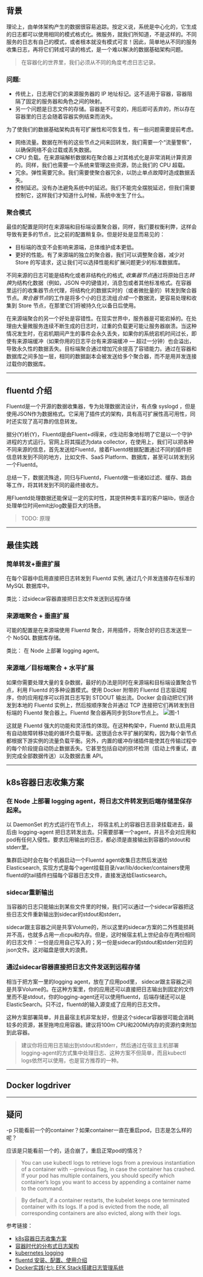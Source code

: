 ## 背景

理论上，由单体架构产生的数据很容易追踪。按定义说，系统是中心化的，它生成的日志都可以使用相同的模式格式化。微服务，就我们所知道，不是这样的。不同服务的日志有自己的模式，或者根本就没有模式可言！因此，简单地从不同的服务收集日志，再将它们转成可读的格式，是一个难以解决的数据基础架构问题。

> 在容器化的世界里，我们必须从不同的角度考虑日志记录。

### 问题:
- 传统上，日志用它们的来源服务器的 IP 地址标记。这不适用于容器，容器阻隔了固定的服务器和角色之间的映射。
- 另一个问题是日志文件的存储。容器是不可变的，用后即可丢弃的，所以存在容器里的日志会随着容器实例结束而消失。


为了使我们的数据基础架构具有可扩展性和可恢复性，有一些问题需要提前考虑。

- 网络流量。数据在所有的这些节点之间来回转发，我们需要一个“流量警察”，以确保网络不会过载或丢失数据。
- CPU 负载。在来源端解析数据和在聚合器上对其格式化是非常消耗计算资源的。同样，我们也需要一个系统来管理这些资源，防止我们的 CPU 超载。
- 冗余。弹性需要冗余。我们需要使聚合器冗余，以防止单点故障时造成数据丢失。
- 控制延迟。没有办法避免系统中的延迟。我们不能完全摆脱延迟，但我们需要控制它，这样我们才知道什么时候，系统中发生了什么。


### 聚合模式
最佳的配置是同时在来源端和目标端设置聚合器，同样，我们要权衡利弊，这样会导致有更多的节点，比之前的配置稍复杂。但是好处是显而易见的：
- 目标端的改变不会影响来源端，总体维护成本更低。
- 更好的性能。有了来源端的独立的聚合器，我们可以调整聚合器，减少对 Store 的写请求，这让我们可以选择性能和扩展问题更少的标准数据库。

不同来源的日志可能是结构化或者非结构化的格式, *收集器节点*通过将原始日志*转换*为结构化数据（例如，JSON 中的键值对，消息包或者其他标准格式。在容器里运行的收集器节点代理，将结构化的数据实时的（或者微批量的）转发到聚合器节点。*聚合器节点*的工作是将多个小的日志流组*合成*一个数据流，更容易处理和收集到 Store 节点，在那里它们将被持久化以备日后使用。

在来源端聚合的另一个好处是容错性。在现实世界中，服务器是可能宕掉的。在处理由大量微服务连续不断生成的日志时，过重的负载更可能让服务器崩溃。当这种情况发生时，在宕机期间产生的事件会永久丢失，如果你的系统宕机时间过长，即使有来源端缓冲（如果你用的日志平台有来源端缓冲 — 超过一分钟）也会溢出，导致永久性的数据丢失。目标端聚合通过增加冗余提高了容错能力。通过在容器和数据库之间多加一层，相同的数据副本会被发送给多个聚合器，而不是用并发连接过载你的数据库。



---
## fluentd 介绍

Fluentd是一个开源的数据收集器，专为处理数据流设计，有点像 syslogd ，但是使用JSON作为数据格式。它采用了插件式的架构，具有高可扩展性高可用性，同时还实现了高可靠的信息转发。

据分(Y)析(Y)，Fluentd是由Fluent+d得来，d生动形象地标明了它是以一个守护进程的方式运行。官网上将其描述为data collector，在使用上，我们可以把各种不同来源的信息，首先发送给Fluentd，接着Fluentd根据配置通过不同的插件把信息转发到不同的地方，比如文件、SaaS Platform、数据库，甚至可以转发到另一个Fluentd。

总结一下，数据流殊途，同归与Fluentd，Fluentd做一些诸如过滤、缓存、路由等工作，将其转发到不同的最终接收方。

用Fluentd处理数据还能保证一定的实时性，其提供种类丰富的客户端lib，很适合处理单位时间emit出log数量巨大的场景。

> TODO: 原理



---
## 最佳实践

### 简单转发+垂直扩展
在每个容器中启用直接把日志转发到 Fluentd 实例, 通过几个并发连接存在标准的 MySQL 数据库中。

类比：过sidecar容器直接把日志文件发送到远程存储

### 来源端聚合 + 垂直扩展
可能的配置是在来源端使用 Fluentd 聚合，并用插件，将聚合好的日志发送至一个 NoSQL 数据库存储。

类比： 在 Node 上部署 logging agent。

### 来源端／目标端聚合 + 水平扩展
如果你需要处理大量的复杂数据，最好的办法是同时在来源端和目标端设置聚合节点，利用 Fluentd 的多种设置模式。使用 Docker 附带的 Fluentd 日志驱动程序，你的应用程序可以将其日志写到 STDOUT 输出流。Docker 会自动把它们转发到本地的 Fluentd 实例上，然后按顺序聚合并通过 TCP 连接把它们再转发到目标端的 Fluentd 聚合器上。Fluentd 聚合器再同步到Store节点上。
![图-1](../images/log-agg.png)

这就是 Fluentd 强大的功能和灵活性的体现。在这种构架中，Fluentd 默认启用具有自动故障转移功能的循环负载平衡。这很适合水平扩展的架构，因为每个新节点都根据下游实例的流量负载平衡。另外，内置的缓冲存储插件能使其在传输过程中的每个阶段提自动防止数据丢失。它甚至包括自动的损坏检测（启动上传重试，直到完成全部数据传送）以及数据去重 API。


---
## k8s容器日志收集方案

### 在 Node 上部署 logging agent，将日志文件转发到后端存储里保存起来。

以 DaemonSet 的方式运行在节点上， 将宿主机上的容器日志目录挂载进去，最后由 logging-agent 把日志转发出去。只需要部署一个agent，并且不会对应用和pod有任何入侵性。要求应用输出的日志，都必须是直接输出到容器的stdout和stderr里。

集群启动时会在每个机器启动一个Fluentd agent收集日志然后发送给Elasticsearch, 实现方式是每个agent挂载目录/var/lib/docker/containers使用fluentd的tail插件扫描每个容器日志文件，直接发送给Elasticsearch。

### sidecar重新输出
  
当容器的日志只能输出到某些文件里的时候，我们可以通过一个sidecar容器把这些日志文件重新输出到sidecar的stdout和stderr。

sidecar跟主容器之间是共享Volume的，所以这里的sidecar方案的二外性能损耗并不高，也就多占用一点cpu和内存。但是，这时候宿主机上世纪会存在两份相同的日志文件：一份是应用自己写入的；另一份是sidecar的stdout和stderr对应的json文件。这对磁盘是很大的浪费。

### 通过sidecar容器直接把日志文件发送到远程存储

相当于把方案一里的logging agent，放在了应用pod里， sidecar跟主容器之间是共享Volume的。在这种方案里，你的应用还可以直接把日志输出到固定的文件里而不是stdout，你的logging-agent还可以使用fluentd，后端存储还可以是ElasticSearch。只不过，fluentd的输入源变成了应用的日志文件。

这种方案部署简单，并且最宿主机非常友好，但是这个sidecar容器很可能会消耗较多的资源，甚至拖垮应用容器。建议将100m CPU和200Mi内存的资源约束附加到此容器。

> 建议你将应用日志输出到stdout和stderr，然后通过在宿主主机部署logging-agent的方式集中处理日志、这种方案不但简单，而且kubectl logs依然可以使用，也是官方推荐的一种。


---
## Docker logdriver

---
## 疑问

-p 只能看前一个的container？如果container一直在重启pod，日志是怎么样的呢？

应该是只能看前一个的，适合崩了，重启正常pod的情况？

> You can use kubectl logs to retrieve logs from a previous instantiation of a container with --previous flag, in case the container has crashed. If your pod has multiple containers, you should specify which container’s logs you want to access by appending a container name to the command.

> By default, if a container restarts, the kubelet keeps one terminated container with its logs. If a pod is evicted from the node, all corresponding containers are also evicted, along with their logs.


参考链接：

- [k8s容器日志收集方案](https://juejin.im/post/5cb939b0e51d456e311649e0)
- [容器时代的分布式日志架构](https://juejin.im/entry/5870f966a22b9d00588bafce)
- [kubernetes logging](https://kubernetes.io/docs/concepts/cluster-administration/logging/)
- [fluentd 安装、配置、使用介绍](https://blog.laisky.com/p/fluentd/)
- [Docker实践(七): EFK Stack搭建日志管理系统](https://blog.51cto.com/3241766/2389762)